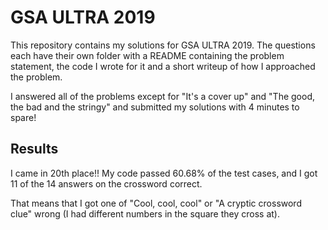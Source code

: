 # GSA ULTRA 2019

This repository contains my solutions for GSA ULTRA 2019. The questions each have their own folder with a README containing the problem statement, the code I wrote for it and a short writeup of how I approached the problem.

I answered all of the problems except for "It's a cover up" and "The good, the bad and the stringy" and submitted my solutions with 4 minutes to spare!

## Results

I came in 20th place!! My code passed 60.68% of the test cases, and I got 11 of the 14 answers on the crossword correct.

That means that I got one of "Cool, cool, cool" or "A cryptic crossword clue" wrong (I had different numbers in the square they cross at).
